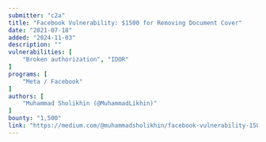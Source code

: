 ```yaml
---
submitter: "c2a"
title: "Facebook Vulnerability: $1500 for Removing Document Cover"
date: "2021-07-18"
added: "2024-11-03"
description: ""
vulnerabilities: [
    "Broken authorization", "IDOR"
]
programs: [
    "Meta / Facebook"
]
authors: [
    "Muhammad Sholikhin (@MuhammadLikhin)"
]
bounty: "1,500"
link: "https://medium.com/@muhammadsholikhin/facebook-vulnerability-1500-for-removing-document-cover-9ffd0173877b"
---
```




